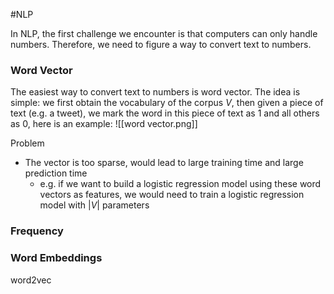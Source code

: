 #NLP 

In NLP, the first challenge we encounter is that computers can only handle numbers. Therefore, we need to figure a way to convert text to numbers.

### Word Vector
The easiest way to convert text to numbers is word vector. The idea is simple: we first obtain the vocabulary of the corpus $V$, then given a piece of text (e.g. a tweet), we mark the word in this piece of text as 1 and all others as 0, here is an example:
![[word vector.png]]

Problem
- The vector is too sparse, would lead to large training time and large prediction time
	- e.g. if we want to build a logistic regression model using these word vectors as features, we would need to train a logistic regression model with $|V|$ parameters

### Frequency 


### Word Embeddings
word2vec